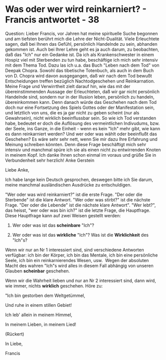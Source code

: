 # Was oder wer wird reinkarniert? - Francis antwortet - 38

Question: Lieber Francis, vor Jahren hat meine spirituelle Suche begonnen und am tiefsten ber&uuml;hrt mich die Lehre der Nicht-Dualit&auml;t. Viele Erleuchtete sagen, da&szlig; bei Ihnen das Gef&uuml;hl, pers&ouml;nlich Handelnde zu sein, abhanden gekommen ist. Auch bei Ihrer Lehre geht es ja auch darum, zu beobachten, da&szlig; das &quot;Ich&quot; nur ein Gedanke ist. Da ich als Krankenschwester in einem Hospiz viel mit Sterbenden zu tun habe, besch&auml;ftige ich mich sehr intensiv mit dem Thema Tod. Dazu las ich u.a. das Buch &quot;Leben nach dem Tod&quot; von Deepak Chopra. Sowohl das tibetische Totenbuch, als auch in dem Buch von D. Chopra wird davon ausgegangen, da&szlig; wir nach dem Tod bewu&szlig;t Entscheidungen treffen bez&uuml;glich Nachtodgeschehen und Reinkarnation. Meine Frage und Verwirrtheit zielt darauf hin, wie das mit der &uuml;bereinstimmenden Aussage der Erleuchteten, da&szlig; wir gar nicht pers&ouml;nlich Handelnde sind, sondern nur in der Illusion leben, pers&ouml;nlich zu handeln, &uuml;bereinkommen kann. Denn danach w&uuml;rde das Geschehen nach dem Tod doch nur eine Fortsetzung des Spiels Gottes oder der Manifestation sein, und letztlich von uns, die es ja gar nicht zu geben scheint (nur als Gewahrsein), nicht wirklich beeinflussbar sein. So wie ich Tod verstanden habe, bedeutet er doch die Aufl&ouml;sung des vermeintlichen Indivudums, bzw. der Seele, ins Ganze, in die Einheit - wenn es kein &quot;Ich&quot; mehr gibt, wie kann es dann reinkarniert werden? Und wer oder was w&auml;hlt oder beeinflu&szlig;t das Geschehen? Es w&auml;re sehr sehr nett, wenn Sie mir dazu Ihre Erfahrung und Meinung schreiben k&ouml;nnten. Denn diese Frage besch&auml;ftigt mich sehr intensiv und manchmal sp&uuml;re ich sie als einen nicht zu entwirrenden Knoten in meinem Kopf. Ich danke Ihnen schon einmal im voraus und gr&uuml;&szlig;e Sie in Verbundenheit sehr herzlich! Anke Gerstein

Liebe Anke,

Ich habe lange kein Deutsch gesprochen, deswegen bitte ich Sie darum, meine manchmal ausl&auml;ndischen Ausdr&uuml;cke zu entschuldigen.&nbsp;

&quot;Wer oder was wird reinkarniert?&quot; ist die erste Frage. &quot;Der oder die Sterbende&quot; ist die klare Antwort. &quot;Wer oder was stirbt?&quot; ist die n&auml;chste Frage. &quot;Der oder die Lebende&quot; ist die n&auml;chste klare Antwort&quot;. &quot;Wer lebt?&quot;, das heisst, &quot;wer oder was bin ich?&quot; ist die letzte Frage, die Hauptfrage. Diese Hauptfrage kann auf zwei Weisen gestellt werden:

1. Wer oder was ist das **scheinbare** &quot;Ich&quot;?

2. Wer oder was ist das **wirkliche** &quot;Ich&quot;? Was ist die **Wirklichkeit** des &quot;Ich&quot;s?

Wenn wir nur an Nr 1 interessiert sind, sind verschiedene Antworten verf&uuml;gbar: ich bin der K&ouml;rper, ich bin das Mentale, ich bin eine pers&ouml;nliche Seele, ich bin ein reinkarnierendes Wesen, usw.&nbsp; Wegen der absoluten Macht des wahren &quot;Ich&quot;s wird alles in diesem Fall abh&auml;ngig von unseren Glauben **scheinbar** geschehen.

Wenn wir die Wahrheit lieben und nur an Nr 2 interessiert sind, dann wird, wie immer, nichts **wirklich** geschehen. H&ouml;re zu:

&quot;Ich bin gestorben dem Weltget&uuml;mmel,

Und ruhe in einem stillen Gebiet!

Ich leb' allein in meinem Himmel,

In meinem Lieben, in meinem Lied!

(R&uuml;ckert)

In Liebe,

Francis

